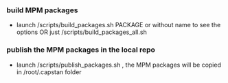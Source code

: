 ### build MPM packages
- launch /scripts/build_packages.sh PACKAGE or without name to see the options OR just /scripts/build_packages_all.sh

### publish the MPM packages in the local repo
- launch /scripts/publish_packages.sh , the MPM packages will be copied in /root/.capstan folder



